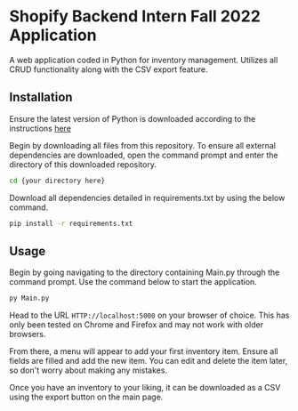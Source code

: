 # Shopify Backend Intern Fall 2022 Application

A web application coded in Python for inventory management. Utilizes all CRUD functionality along with the CSV export feature.

## Installation

Ensure the latest version of Python is downloaded according to the instructions [here](https://www.python.org/downloads/)

Begin by downloading all files from this repository. To ensure all external dependencies are downloaded, open the command prompt and enter the directory of this downloaded repository.
```bash
cd {your directory here}
```
 Download all dependencies detailed in requirements.txt by using the below command.

```bash
pip install -r requirements.txt
```

## Usage

Begin by going navigating to the directory containing Main.py through the command prompt. Use the command below to start the application.
```bash
py Main.py
```

Head to the URL `HTTP://localhost:5000` on your browser of choice. This has only been tested on Chrome and Firefox and may not work with older browsers.

From there, a menu will appear to add your first inventory item. Ensure all fields are filled and add the new item. You can edit and delete the item later, so don't worry about making any mistakes.

Once you have an inventory to your liking, it can be downloaded as a CSV using the export button on the main page.
